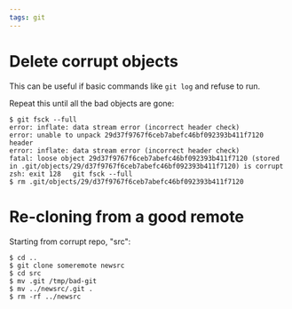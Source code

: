 ```yaml
---
tags: git
---
```


# Delete corrupt objects

This can be useful if basic commands like `git log` and refuse to run.

Repeat this until all the bad objects are gone:

    $ git fsck --full
    error: inflate: data stream error (incorrect header check)
    error: unable to unpack 29d37f9767f6ceb7abefc46bf092393b411f7120 header
    error: inflate: data stream error (incorrect header check)
    fatal: loose object 29d37f9767f6ceb7abefc46bf092393b411f7120 (stored in .git/objects/29/d37f9767f6ceb7abefc46bf092393b411f7120) is corrupt
    zsh: exit 128   git fsck --full
    $ rm .git/objects/29/d37f9767f6ceb7abefc46bf092393b411f7120

# Re-cloning from a good remote

Starting from corrupt repo, "src":

```shell
$ cd ..
$ git clone someremote newsrc
$ cd src
$ mv .git /tmp/bad-git
$ mv ../newsrc/.git .
$ rm -rf ../newsrc
```
